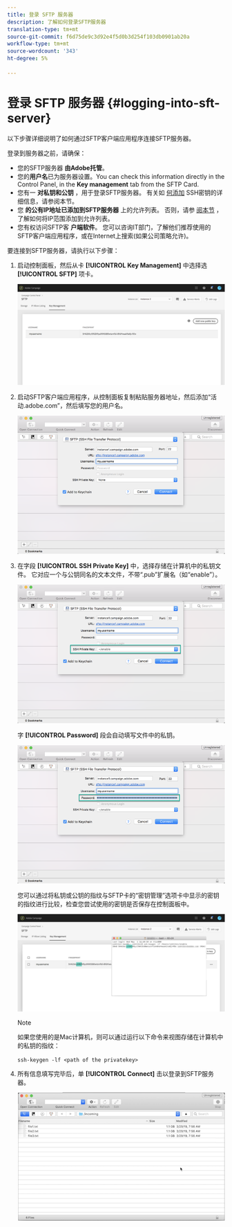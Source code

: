 ```yaml
---
title: 登录 SFTP 服务器
description: 了解如何登录SFTP服务器
translation-type: tm+mt
source-git-commit: f6d75de9c3d92e4f5d0b3d254f103db0901ab20a
workflow-type: tm+mt
source-wordcount: '343'
ht-degree: 5%

---
```



# 登录 SFTP 服务器 {#logging-into-sft-server}

以下步骤详细说明了如何通过SFTP客户端应用程序连接SFTP服务器。

登录到服务器之前，请确保：

* 您的SFTP服务器 **由Adobe托管**。
* 您的&#x200B;**用户名**&#x200B;已为服务器设置。You can check this information directly in the Control Panel, in the **Key management** tab from the SFTP Card.
* 您有一 **对私钥和公钥** ，用于登录SFTP服务器。 有关如 [何添加](../../sftp/using/key-management.md) SSH密钥的详细信息，请参阅本节。
* 您 **的公有IP地址已添加到SFTP服务器** 上的允许列表。 否则，请参 [阅本节](../../sftp/using/ip-range-allow-listing.md) ，了解如何将IP范围添加到允许列表。
* 您有权访问SFTP客 **户端软件**。 您可以咨询IT部门，了解他们推荐使用的SFTP客户端应用程序，或在Internet上搜索(如果公司策略允许)。

要连接到SFTP服务器，请执行以下步骤：

1. 启动控制面板，然后从卡 **[!UICONTROL Key Management]** 中选择选 **[!UICONTROL SFTP]** 项卡。

   ![](assets/sftp_card.png)

1. 启动SFTP客户端应用程序，从控制面板复制粘贴服务器地址，然后添加“活动.adobe.com”，然后填写您的用户名。

   ![](assets/do-not-localize/connect1.png)

1. 在字段 **[!UICONTROL SSH Private Key]** 中，选择存储在计算机中的私钥文件。 它对应一个与公钥同名的文本文件，不带“.pub”扩展名（如“enable”）。

   ![](assets/do-not-localize/connect2.png)

   字 **[!UICONTROL Password]** 段会自动填写文件中的私钥。

   ![](assets/do-not-localize/connect3.png)

   您可以通过将私钥或公钥的指纹与SFTP卡的“密钥管理”选项卡中显示的密钥的指纹进行比较，检查您尝试使用的密钥是否保存在控制面板中。

   ![](assets/fingerprint_compare.png)

   >[!NOTE]
   >
   >如果您使用的是Mac计算机，则可以通过运行以下命令来视图存储在计算机中的私钥的指纹：
   >
   >`ssh-keygen -lf <path of the privatekey>`

1. 所有信息填写完毕后，单 **[!UICONTROL Connect]** 击以登录到SFTP服务器。

   ![](assets/do-not-localize/sftpconnected.png)
